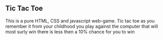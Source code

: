 ## Tic Tac Toe

This is a pure HTML, CSS and javascript web-game. Tic tac toe as you remember it from your childhood
you play against the computer that will most surly win there is less then a 10% chance for you to win 
